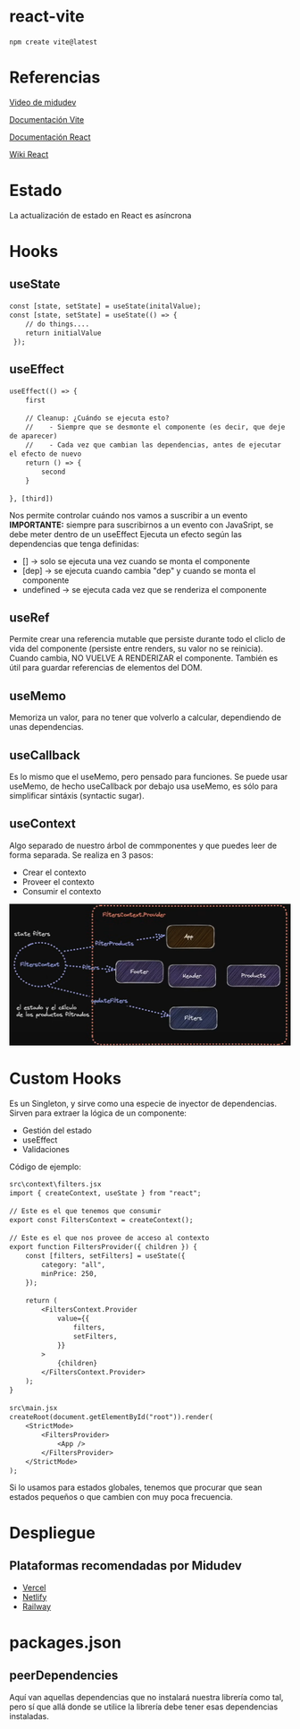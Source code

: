 # react-vite

`npm create vite@latest`

# Referencias

[Video de midudev](https://www.youtube.com/watch?v=7iobxzd_2wY&t=2227s)

[Documentación Vite](https://vitejs.dev/guide/)

[Documentación React](https://es.react.dev/)

[Wiki React](https://www.reactjs.wiki/)

# Estado

La actualización de estado en React es asíncrona

# Hooks

## useState

    const [state, setState] = useState(initalValue);
    const [state, setState] = useState(() => {
        // do things....
        return initialValue
     });

## useEffect

    useEffect(() => {
        first

        // Cleanup: ¿Cuándo se ejecuta esto?
        //    - Siempre que se desmonte el componente (es decir, que deje de aparecer)
        //    - Cada vez que cambian las dependencias, antes de ejecutar el efecto de nuevo
        return () => {
            second
        }

    }, [third])

Nos permite controlar cuándo nos vamos a suscribir a un evento
**IMPORTANTE:** siempre para suscribirnos a un evento con JavaSript, se debe meter dentro de un useEffect
Ejecuta un efecto según las dependencias que tenga definidas:

- [] -> solo se ejecuta una vez cuando se monta el componente
- [dep] -> se ejecuta cuando cambia "dep" y cuando se monta el componente
- undefined -> se ejecuta cada vez que se renderiza el componente

## useRef

Permite crear una referencia mutable que persiste durante todo el cliclo de vida del componente (persiste entre renders, su valor no se reinicia).
Cuando cambia, NO VUELVE A RENDERIZAR el componente.
También es útil para guardar referencias de elementos del DOM.

## useMemo

Memoriza un valor, para no tener que volverlo a calcular, dependiendo de unas dependencias.

## useCallback

Es lo mismo que el useMemo, pero pensado para funciones. Se puede usar useMemo, de hecho useCallback por debajo usa useMemo, es sólo para simplificar sintáxis (syntactic sugar).

## useContext

Algo separado de nuestro árbol de commponentes y que puedes leer de forma separada. Se realiza en 3 pasos:

- Crear el contexto
- Proveer el contexto
- Consumir el contexto

![Ejemplo](/images/filters.png)

# Custom Hooks

Es un Singleton, y sirve como una especie de inyector de dependencias.
Sirven para extraer la lógica de un componente:

- Gestión del estado
- useEffect
- Validaciones

Código de ejemplo:

    src\context\filters.jsx
    import { createContext, useState } from "react";

    // Este es el que tenemos que consumir
    export const FiltersContext = createContext();

    // Este es el que nos provee de acceso al contexto
    export function FiltersProvider({ children }) {
        const [filters, setFilters] = useState({
            category: "all",
            minPrice: 250,
        });

        return (
            <FiltersContext.Provider
                value={{
                    filters,
                    setFilters,
                }}
            >
                {children}
            </FiltersContext.Provider>
        );
    }

    src\main.jsx
    createRoot(document.getElementById("root")).render(
        <StrictMode>
            <FiltersProvider>
                <App />
            </FiltersProvider>
        </StrictMode>
    );

Si lo usamos para estados globales, tenemos que procurar que sean estados pequeños o que cambien con muy poca frecuencia.

# Despliegue

## Plataformas recomendadas por Midudev

- [Vercel](https://vercel.com/)
- [Netlify](https://www.netlify.com/)
- [Railway](https://railway.app/)

# packages.json

## peerDependencies

Aquí van aquellas dependencias que no instalará nuestra librería como tal, pero sí que allá donde se utilice la librería debe tener esas dependencias instaladas.
